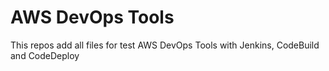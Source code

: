 # AWS DevOps Tools

This repos add all files for test AWS DevOps Tools with Jenkins, CodeBuild and CodeDeploy
